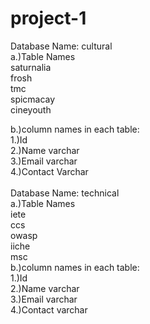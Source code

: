 # project-1
Database Name:
cultural<br>
a.)Table Names<br>
  saturnalia<br>
  frosh<br>
  tmc<br>
  spicmacay<br>
  cineyouth<br>

b.)column names in each table:  
1.)Id<br>
                                 2.)Name varchar<br>
                                 3.)Email varchar<br>
                                 4.)Contact Varchar<br><br>
Database Name:
technical<br>
a.)Table Names<br>
   iete<br>
   ccs<br>
   owasp<br>
   iiche<br>
   msc<br>
b.)column names in each table:  
1.)Id<br>
                                2.)Name varchar<br>
                                3.)Email varchar<br>
                                4.)Contact varchar<br>
